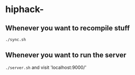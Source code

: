 # hiphack-

## Whenever you want to recompile stuff
`./sync.sh`

## Whenever you want to run the server
`./server.sh` and visit 'localhost:9000/'
